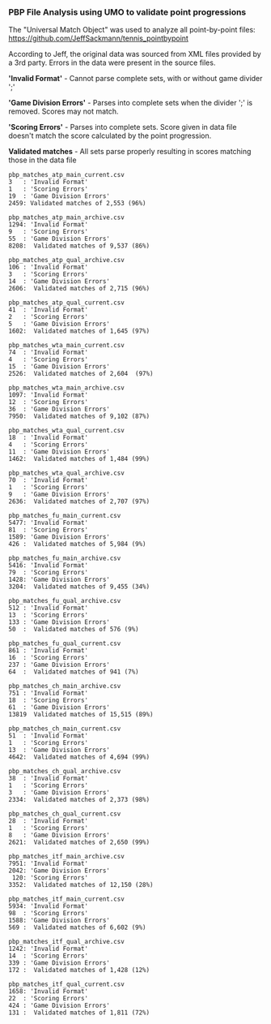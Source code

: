 ### PBP File Analysis using UMO to validate point progressions

The "Universal Match Object" was used to analyze all point-by-point files: https://github.com/JeffSackmann/tennis_pointbypoint

According to Jeff, the original data was sourced from XML files provided by a 3rd party.  Errors in the data were present in the source files.

**'Invalid Format'**        - Cannot parse complete sets, with or without game divider ';'

**'Game Division Errors'**  - Parses into complete sets when the divider ';' is removed.  Scores may not match.

**'Scoring Errors'**        - Parses into complete sets.  Score given in data file doesn't match the score calculated by the point progression.

**Validated matches**       - All sets parse properly resulting in scores matching those in the data file

```
pbp_matches_atp_main_current.csv
3   : 'Invalid Format'
1   : 'Scoring Errors'
19  : 'Game Division Errors'
2459: Validated matches of 2,553 (96%)

pbp_matches_atp_main_archive.csv
1294: 'Invalid Format'
9   : 'Scoring Errors'
55  : 'Game Division Errors'
8208:  Validated matches of 9,537 (86%)

pbp_matches_atp_qual_archive.csv
106 : 'Invalid Format'
3   : 'Scoring Errors'
14  : 'Game Division Errors'
2606:  Validated matches of 2,715 (96%)

pbp_matches_atp_qual_current.csv
41  : 'Invalid Format'
2   : 'Scoring Errors'
5   : 'Game Division Errors'
1602:  Validated matches of 1,645 (97%)

pbp_matches_wta_main_current.csv
74  : 'Invalid Format'
4   : 'Scoring Errors'
15  : 'Game Division Errors'
2526:  Validated matches of 2,604  (97%)

pbp_matches_wta_main_archive.csv
1097: 'Invalid Format'
12  : 'Scoring Errors'
36  : 'Game Division Errors'
7950:  Validated matches of 9,102 (87%)

pbp_matches_wta_qual_current.csv
18  : 'Invalid Format'
4   : 'Scoring Errors'
11  : 'Game Division Errors'
1462:  Validated matches of 1,484 (99%)

pbp_matches_wta_qual_archive.csv
70  : 'Invalid Format'
1   : 'Scoring Errors'
9   : 'Game Division Errors'
2636:  Validated matches of 2,707 (97%)

pbp_matches_fu_main_current.csv
5477: 'Invalid Format'
81  : 'Scoring Errors'
1589: 'Game Division Errors'
426 :  Validated matches of 5,984 (9%)

pbp_matches_fu_main_archive.csv
5416: 'Invalid Format'
79  : 'Scoring Errors'
1428: 'Game Division Errors'
3204:  Validated matches of 9,455 (34%)

pbp_matches_fu_qual_archive.csv
512 : 'Invalid Format'
13  : 'Scoring Errors'
133 : 'Game Division Errors'
50  :  Validated matches of 576 (9%)

pbp_matches_fu_qual_current.csv
861 : 'Invalid Format'
16  : 'Scoring Errors'
237 : 'Game Division Errors'
64  :  Validated matches of 941 (7%)

pbp_matches_ch_main_archive.csv
751 : 'Invalid Format'
18  : 'Scoring Errors'
61  : 'Game Division Errors'
13819  Validated matches of 15,515 (89%)

pbp_matches_ch_main_current.csv
51  : 'Invalid Format'
1   : 'Scoring Errors'
13  : 'Game Division Errors'
4642:  Validated matches of 4,694 (99%)

pbp_matches_ch_qual_archive.csv
38  : 'Invalid Format'
1   : 'Scoring Errors'
3   : 'Game Division Errors'
2334:  Validated matches of 2,373 (98%)

pbp_matches_ch_qual_current.csv
28  : 'Invalid Format'
1   : 'Scoring Errors'
8   : 'Game Division Errors'
2621:  Validated matches of 2,650 (99%)

pbp_matches_itf_main_archive.csv
7951: 'Invalid Format'
2042: 'Game Division Errors'
 120: 'Scoring Errors'
3352:  Validated matches of 12,150 (28%)

pbp_matches_itf_main_current.csv
5934: 'Invalid Format'
98  : 'Scoring Errors'
1588: 'Game Division Errors'
569 :  Validated matches of 6,602 (9%)

pbp_matches_itf_qual_archive.csv
1242: 'Invalid Format'
14  : 'Scoring Errors'
339 : 'Game Division Errors'
172 :  Validated matches of 1,428 (12%)

pbp_matches_itf_qual_current.csv
1658: 'Invalid Format'
22  : 'Scoring Errors'
424 : 'Game Division Errors'
131 :  Validated matches of 1,811 (72%)
```
